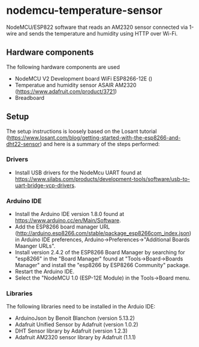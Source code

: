 # nodemcu-temperature-sensor
NodeMCU/ESP822 software that reads an AM2320 sensor connected via 1-wire and sends the temperature and humidity using HTTP over Wi-Fi.

## Hardware components
The following hardware components are used

* NodeMCU V2 Development board WiFi ESP8266-12E ()
* Temperatue and humidity sensor ASAIR AM2320 (https://www.adafruit.com/product/3721)
* Breadboard

## Setup
The setup instructions is loosely based on the Losant tutorial (https://www.losant.com/blog/getting-started-with-the-esp8266-and-dht22-sensor) and here is a summary of the steps performed:

### Drivers
* Install USB drivers for the NodeMcu UART found at https://www.silabs.com/products/development-tools/software/usb-to-uart-bridge-vcp-drivers.

### Arduino IDE
* Install the Arduino IDE version 1.8.0 found at https://www.arduino.cc/en/Main/Software.
* Add the ESP8266 board manager URL (http://arduino.esp8266.com/stable/package_esp8266com_index.json) in Arduino IDE preferences, Arduino->Preferences->"Additional Boards Maanger URLs".
* Install version 2.4.2 of the ESP8266 Board Manager by searching for "esp8266" in the "Board Manager" found at "Tools->Board->Boards Manager" and install the "esp8266 by ESP8266 Community" package.
* Restart the Arduino IDE.
* Select the "NodeMCU 1.0 (ESP-12E Module) in the Tools->Board menu.

### Libraries
The following libraries need to be installed in the Arduio IDE:

* ArduinoJson by Benoit Blanchon (version 5.13.2)
* Adafruit Unified Sensor by Adafruit (version 1.0.2)
* DHT Sensor library by Adafruit (version 1.2.3)
* Adafruit AM2320 sensor library by Adafruit (1.1.1)
